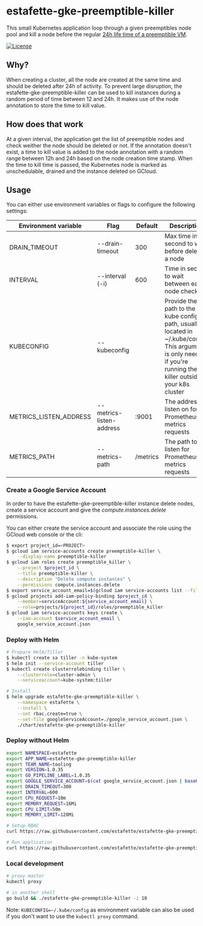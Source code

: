 # estafette-gke-preemptible-killer

This small Kubernetes application loop through a given preemptibles node pool and kill a node before the regular [24h
life time of a preemptible VM](https://cloud.google.com/compute/docs/instances/preemptible#limitations).

[![License](https://img.shields.io/github/license/estafette/estafette-gke-preemptible-killer.svg)](https://github.com/estafette/estafette-gke-preemptible-killer/blob/master/LICENSE)


## Why?

When creating a cluster, all the node are created at the same time and should be deleted after 24h of activity. To
prevent large disruption, the estafette-gke-preemptible-killer can be used to kill instances during a random period
of time between 12 and 24h. It makes use of the node annotation to store the time to kill value.


## How does that work

At a given interval, the application get the list of preemptible nodes and check weither the node should be
deleted or not. If the annotation doesn't exist, a time to kill value is added to the node annotation with a
random range between 12h and 24h based on the node creation time stamp.
When the time to kill time is passed, the Kubernetes node is marked as unschedulable, drained and the instance
deleted on GCloud.


## Usage

You can either use environment variables or flags to configure the following settings:

| Environment variable   | Flag                     | Default  | Description
| ---------------------- | ------------------------ | -------- | -----------------------------------------------------------------
| DRAIN_TIMEOUT          | --drain-timeout          | 300      | Max time in second to wait before deleting a node
| INTERVAL               | --interval (-i)          | 600      | Time in second to wait between each node check
| KUBECONFIG             | --kubeconfig             |          | Provide the path to the kube config path, usually located in ~/.kube/config. This argument is only needed if you're running the killer outside of your k8s cluster
| METRICS_LISTEN_ADDRESS | --metrics-listen-address | :9001    | The address to listen on for Prometheus metrics requests
| METRICS_PATH           | --metrics-path           | /metrics | The path to listen for Prometheus metrics requests

### Create a Google Service Account

In order to have the estafette-gke-preemptible-killer instance delete nodes,
create a service account and give the _compute.instances.delete_ permissions.

You can either create the service account and associate the role using the
GCloud web console or the cli:

```bash
$ export project_id=<PROJECT>
$ gcloud iam service-accounts create preemptible-killer \
    --display-name preemptible-killer
$ gcloud iam roles create preemptible_killer \
    --project $project_id \
    --title preemptible-killer \
    --description "Delete compute instances" \
    --permissions compute.instances.delete
$ export service_account_email=$(gcloud iam service-accounts list --filter preemptible-killer --format 'value([email])')
$ gcloud projects add-iam-policy-binding $project_id \
    --member=serviceAccount:${service_account_email} \
    --role=projects/${project_id}/roles/preemptible_killer
$ gcloud iam service-accounts keys create \
    --iam-account $service_account_email \
    google_service_account.json
```

### Deploy with Helm

```bash
# Prepare Helm/Tiller
$ kubectl create sa tiller -n kube-system
$ helm init --service-account tiller
$ kubectl create clusterrolebinding tiller \
    --clusterrole=cluster-admin \
    --serviceaccount=kube-system:tiller

# Install
$ helm upgrade estafette-gke-preemptible-killer \
    --namespace estafette \
    --install \
    --set rbac.create=true \
    --set-file googleServiceAccount=./google_service_account.json \
    ./chart/estafette-gke-preemptible-killer
```

### Deploy without Helm

```bash
export NAMESPACE=estafette
export APP_NAME=estafette-gke-preemptible-killer
export TEAM_NAME=tooling
export VERSION=1.0.35
export GO_PIPELINE_LABEL=1.0.35
export GOOGLE_SERVICE_ACCOUNT=$(cat google_service_account.json | base64)
export DRAIN_TIMEOUT=300
export INTERVAL=600
export CPU_REQUEST=10m
export MEMORY_REQUEST=16Mi
export CPU_LIMIT=50m
export MEMORY_LIMIT=128Mi

# Setup RBAC
curl https://raw.githubusercontent.com/estafette/estafette-gke-preemptible-killer/master/rbac.yaml | envsubst | kubectl apply -n ${NAMESPACE} -f -

# Run application
curl https://raw.githubusercontent.com/estafette/estafette-gke-preemptible-killer/master/kubernetes.yaml | envsubst | kubectl apply -n ${NAMESPACE} -f -
```

### Local development

```bash
# proxy master
kubectl proxy

# in another shell
go build && ./estafette-gke-preemptible-killer -i 10
```

Note: `KUBECONFIG=~/.kube/config` as environment variable can also be used if you don't want to use the `kubectl proxy`
command.
